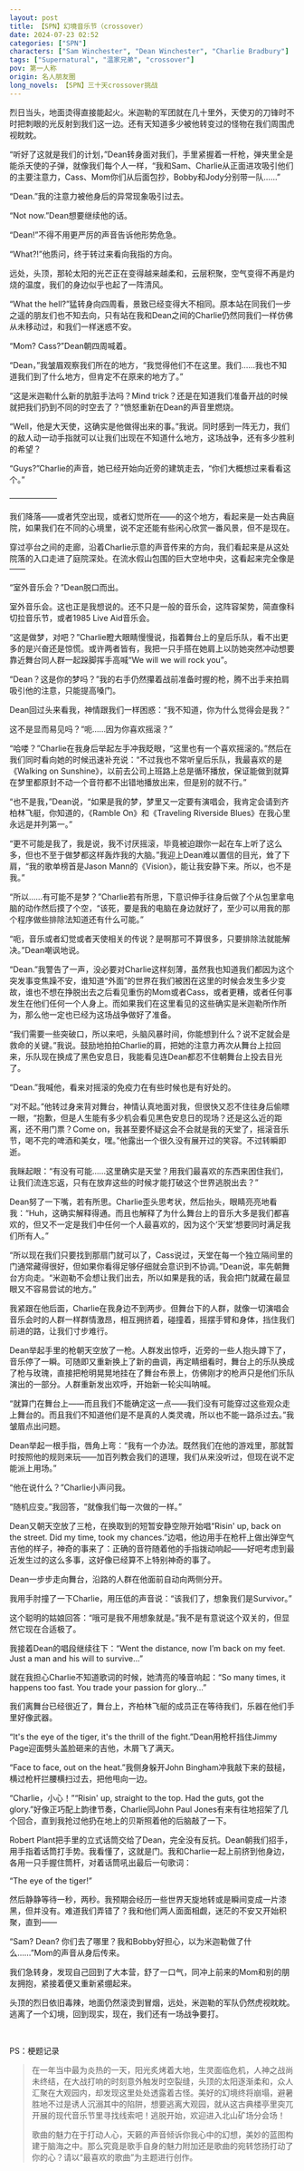 ```yaml
---
layout: post
title: 【SPN】幻境音乐节（crossover）
date: 2024-07-23 02:52
categories: ["SPN"]
characters: ["Sam Winchester", "Dean Winchester", "Charlie Bradbury"]
tags: ["Supernatural", "温家兄弟", "crossover"]
pov: 第一人称
origin: 名人朋友圈
long_novels: 【SPN】三十天crossover挑战
---
```


烈日当头，地面烫得直接能起火。米迦勒的军团就在几十里外，天使刃的刀锋时不时把刺眼的光反射到我们这一边。还有天知道多少被他转变过的怪物在我们周围虎视眈眈。

“听好了这就是我们的计划，”Dean转身面对我们，手里紧握着一杆枪，弹夹里全是能杀天使的子弹，就像我们每个人一样，“我和Sam、Charlie从正面进攻吸引他们的主要注意力，Cass、Mom你们从后面包抄，Bobby和Jody分别带一队……”

“Dean.”我的注意力被他身后的异常现象吸引过去。

“Not now.”Dean想要继续他的话。

“Dean!”不得不用更严厉的声音告诉他形势危急。

“What?!”他质问，终于转过来看向我指的方向。

远处，头顶，那轮太阳的光芒正在变得越来越柔和，云层积聚，空气变得不再是灼烧的温度，我们的身边似乎也起了一阵清风。

“What the hell?”猛转身向四周看，景致已经变得大不相同。原本站在同我们一步之遥的朋友们也不知去向，只有站在我和Dean之间的Charlie仍然同我们一样仿佛从未移动过，和我们一样迷惑不安。

“Mom? Cass?”Dean朝四周喊着。

“Dean，”我皱眉观察我们所在的地方，“我觉得他们不在这里。我们……我也不知道我们到了什么地方，但肯定不在原来的地方了。”

“这是米迦勒什么新的肮脏手法吗？Mind trick？还是在知道我们准备开战的时候就把我们扔到不同的时空去了？”愤怒重新在Dean的声音里燃烧。

“Well，他是大天使，这确实是他做得出来的事。”我说。同时感到一阵无力，我们的敌人动一动手指就可以让我们出现在不知道什么地方，这场战争，还有多少胜利的希望？

“Guys?”Charlie的声音，她已经开始向近旁的建筑走去，“你们大概想过来看看这个。”

——————

我们降落——或者凭空出现，或者幻觉所在——的这个地方，看起来是一处古典庭院，如果我们在不同的心境里，说不定还能有些闲心欣赏一番风景，但不是现在。

穿过亭台之间的走廊，沿着Charlie示意的声音传来的方向，我们看起来是从这处院落的入口走进了庭院深处。在流水假山包围的巨大空地中央，这看起来完全像是——

“室外音乐会？”Dean脱口而出。

室外音乐会。这也正是我想说的。还不只是一般的音乐会，这阵容架势，简直像科切拉音乐节，或者1985 Live Aid音乐会。

“这是做梦，对吧？”Charlie瞪大眼睛慢慢说，指着舞台上的皇后乐队，看不出更多的是兴奋还是惊慌。或许两者皆有，我把一只手搭在她肩上以防她突然冲动想要靠近舞台同人群一起跺脚挥手高喊“We will we will rock you”。

“Dean？这是你的梦吗？”我的右手仍然攥着战前准备时握的枪，腾不出手来拍肩吸引他的注意，只能提高嗓门。

Dean回过头来看我，神情跟我们一样困惑：“我不知道，你为什么觉得会是我？”

这不是显而易见吗？“呃……因为你喜欢摇滚？”

“哈喽？”Charlie在我身后举起左手冲我眨眼，“这里也有一个喜欢摇滚的。”然后在我们同时看向她的时候迅速补充说：“不过我也不常听皇后乐队，我最喜欢的是《Walking on Sunshine》，以前去公司上班路上总是循环播放，保证能做到就算在梦里都原封不动一个音符都不出错地播放出来，但是别的就不行。”

“也不是我，”Dean说，“如果是我的梦，梦里又一定要有演唱会，我肯定会请到齐柏林飞艇，你知道的，《Ramble On》和《Traveling Riverside Blues》在我心里永远是并列第一。”

“更不可能是我了，我是说，我不讨厌摇滚，毕竟被迫跟你一起在车上听了这么多，但也不至于做梦都这样轰炸我的大脑。”我迎上Dean难以置信的目光，耸了下肩，“我的歌单榜首是Jason Mann的《Vision》，能让我安静下来。所以，也不是我。”

“所以……有可能不是梦？”Charlie若有所思，下意识伸手往身后做了个从包里拿电脑的动作然后摸了个空，“该死，要是我的电脑在身边就好了，至少可以用我的那个程序做些排除法知道还有什么可能。”

“呃，音乐或者幻觉或者天使相关的传说？是啊那可不算很多，只要排除法就能解决。”Dean嘲讽地说。

“Dean.”我警告了一声，没必要对Charlie这样刻薄，虽然我也知道我们都因为这个突发事变焦躁不安，谁知道“外面”的世界在我们被困在这里的时候会发生多少变故，谁也不想在挣脱出去之后看见重伤的Mom或者Cass，或者更糟，或者任何事发生在他们任何一个人身上。而如果我们在这里看见的这些确实是米迦勒所作所为，那么他一定也已经为这场战争做好了准备。

“我们需要一些突破口，所以来吧，头脑风暴时间，你能想到什么？说不定就会是救命的关键。”我说。鼓励地拍拍Charlie的肩，把她的注意力再次从舞台上拉回来，乐队现在换成了黑色安息日，我能看见连Dean都忍不住朝舞台上投去目光了。

“Dean.”我喊他，看来对摇滚的免疫力在有些时候也是有好处的。

“对不起。”他转过身来背对舞台，神情认真地面对我，但很快又忍不住往身后偷瞟一眼，“抱歉，但是人生能有多少机会看见黑色安息日的现场？还是这么近的距离，还不用门票？Come on，我甚至要怀疑这会不会就是我的天堂了，摇滚音乐节，喝不完的啤酒和美女，嘿。”他露出一个很久没有展开过的笑容。不过转瞬即逝。

我眯起眼：“有没有可能……这里确实是天堂？用我们最喜欢的东西来困住我们，让我们流连忘返，只有在放弃这些的时候才能打破这个世界逃脱出去？”

Dean努了一下嘴，若有所思。Charlie歪头思考状，然后抬头，眼睛亮亮地看我：“Huh，这确实解释得通。而且也解释了为什么舞台上的音乐大多是我们都喜欢的，但又不一定是我们中任何一个人最喜欢的，因为这个‘天堂’想要同时满足我们所有人。”

“所以现在我们只要找到那扇门就可以了，Cass说过，天堂在每一个独立隔间里的门通常藏得很好，但如果你看得足够仔细就会意识到不协调。”Dean说，率先朝舞台方向走。“米迦勒不会想让我们出去，所以如果是我的话，我会把门就藏在最显眼又不容易尝试的地方。”

我紧跟在他后面，Charlie在我身边不到两步。但舞台下的人群，就像一切演唱会音乐会时的人群一样群情激昂，相互拥挤着，碰撞着，摇摆手臂和身体，挡住我们前进的路，让我们寸步难行。

Dean举起手里的枪朝天空放了一枪。人群发出惊呼，近旁的一些人抱头蹲下了，音乐停了一瞬。可随即又重新换上了新的曲调，再定睛细看时，舞台上的乐队换成了枪与玫瑰，直接把枪明晃晃地挂在了舞台布景上，仿佛刚才的枪声只是他们乐队演出的一部分。人群重新发出欢呼，开始新一轮尖叫呐喊。

“就算门在舞台上——而且我们不能确定这一点——我们没有可能穿过这些观众走上舞台的。而且我们不知道他们是不是真的人类灵魂，所以也不能一路杀过去。”我皱眉点出问题。

Dean举起一根手指，唇角上弯：“我有一个办法。既然我们在他的游戏里，那就暂时按照他的规则来玩——加百列教会我们的道理，我们从来没听过，但现在说不定能派上用场。”

“他在说什么？”Charlie小声问我。

“随机应变。”我回答，“就像我们每一次做的一样。”

Dean又朝天空放了三枪，在换取到的短暂安静空隙开始唱“Risin' up, back on the street. Did my time, took my chances.”边唱，他边用手在枪杆上做出弹空气吉他的样子，神奇的事来了：正确的音符随着他的手指拨动响起——好吧考虑到最近发生过的这么多事，这好像已经算不上特别神奇的事了。

Dean一步步走向舞台，沿路的人群在他面前自动向两侧分开。

我用手肘撞了一下Charlie，用压低的声音说：“该我们了，想象我们是Survivor。”

这个聪明的姑娘回答：“哦可是我不用想象就是。”我不是有意说这个双关的，但显然它现在合适极了。

我接着Dean的唱段继续往下：“Went the distance, now I’m back on my feet. Just a man and his will to survive...”

就在我担心Charlie不知道歌词的时候，她清亮的嗓音响起：“So many times, it happens too fast. You trade your passion for glory...”

我们离舞台已经很近了，舞台上，齐柏林飞艇的成员正在等待我们，乐器在他们手里好像武器。

“It's the eye of the tiger, it's the thrill of the fight.”Dean用枪杆挡住Jimmy Page迎面劈头盖脸砸来的吉他，木屑飞了满天。

“Face to face, out on the heat.”我侧身躲开John Bingham冲我敲下来的鼓槌，横过枪杆拦腰横扫过去，把他甩向一边。

“Charlie，小心！”“Risin' up, straight to the top. Had the guts, got the glory.”好像正巧配上韵律节奏，Charlie同John Paul Jones有来有往地招架了几个回合，直到我抢过他扔在地上的贝斯照着他的后脑敲了一下。

Robert Plant把手里的立式话筒交给了Dean，完全没有反抗。Dean朝我们招手，用手指着话筒打手势。我看懂了，这就是门。我和Charlie一起上前挤到他身边，各用一只手握住筒杆，对着话筒吼出最后一句歌词：

“The eye of the tiger!”

然后静静等待一秒，两秒。我预期会经历一些世界天旋地转或是瞬间变成一片漆黑，但并没有。难道我们弄错了？我和他们两人面面相觑，迷茫的不安又开始积聚，直到——

“Sam? Dean? 你们去了哪里？我和Bobby好担心，以为米迦勒做了什么……”Mom的声音从身后传来。

我们急转身，发现自己回到了大本营，舒了一口气，同冲上前来的Mom和别的朋友拥抱，紧接着便又重新紧绷起来。

头顶的烈日依旧毒辣，地面仍然滚烫到冒烟，远处，米迦勒的军队仍然虎视眈眈。逃离了一个幻境，回到现实，现在，我们还有一场战争要打。

<br>

PS：梗题记录

> 在一年当中最为炎热的一天，阳光炙烤着大地，生灵面临危机，人神之战尚未终结，在大战打响的时刻意外触发时空裂缝，头顶的太阳逐渐柔和，众人汇聚在大观园内，却发现这里处处透露着古怪。美好的幻境终将崩塌，避暑胜地不过是诱人沉溺其中的陷阱，想要逃离大观园，就从这古典楼亭里突兀开展的现代音乐节里寻找线索吧！逃脱开始，欢迎进入北山矿场分会场！
>
> 歌曲的魅力在于打动人心，天籁的声音倾诉你我心中的幻想，美妙的蓝图构建于脑海之中。那么究竟是歌手自身的魅力附加还是歌曲的宛转悠扬打动了你的心？请以“最喜欢的歌曲”为主题进行创作。
